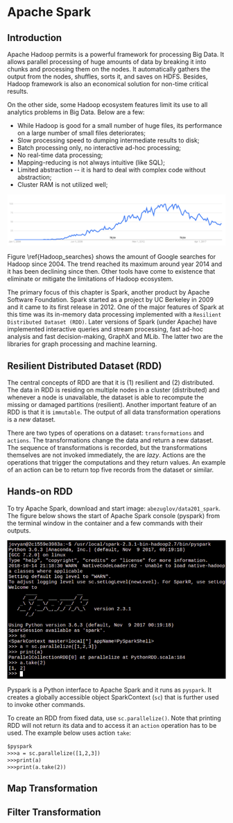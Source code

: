# Apache Spark

## Introduction
Apache Hadoop permits is a powerful framework for processing Big Data. It allows parallel processing of huge amounts of data by breaking it into chunks and processing them on the nodes. It automatically gathers the output from the nodes, shuffles, sorts it, and saves on HDFS. Besides, Hadoop framework is also an economical solution for non-time critical results. 

On the other side, some Hadoop ecosystem features limit its use to all analytics problems in Big Data. Below are a few:

* While Hadoop is good for a small number of huge files, its performance on a large number of small files deteriorates;
* Slow processing speed to dumping intermediate results to disk;
* Batch processing only, no interactive ad-hoc processing;
* No real-time data processing;
* Mapping-reducing is not always intuitive (like SQL);
* Limited abstraction -- it is hard to deal with complex code without abstraction;
* Cluster RAM is not utilized well;

![Searches for 'Hadoop' on Google \label{Hadoop_searches}](images/figures/google_hadoop.png)

Figure \ref{Hadoop_searches} shows the amount of Google searches for Hadoop since 2004. The trend reached its maximum around year 2014 and it has been declining since then. Other tools have come to existence that eliminate or mitigate the limitations of Hadoop ecosystem.

The primary focus of this chapter is Spark, another product by Apache Software Foundation. Spark started as a project by UC Berkeley in 2009 and it came to its first release in 2012. One of the major features of Spark at this time was its in-memory data processing implemented with a `Resilient Distributed Dataset (RDD)`. Later versions of Spark (under Apache) have implemented interactive queries and stream processing, fast ad-hoc analysis and fast decision-making, GraphX and MLib. The latter two are the libraries for graph processing and machine learning. 

## Resilient Distributed Dataset (RDD)
The central concepts of RDD are that it is (1) resilient and (2) distributed. The data in RDD is residing on multiple nodes in a cluster (distributed) and whenever a node is unavailable, the dataset is able to recompute the missing or damaged partitions (resilient). Another important feature of an RDD is that it is `immutable`. The output of all data transformation operations is a _new_ dataset. 

There are two types of operations on a dataset: `transformations` and `actions`. The transformations change the data and return a new dataset. The sequence of transformations is recorded, but the transformations themselves are not invoked immediately, the are _lazy_. Actions are the operations that trigger the computations and they return values. An example of an action can be to return top five records from the dataset or similar. 

## Hands-on RDD
To try Apache Spark, download and start image: `abezuglov/data201_spark`. The figure below shows the start of Apache Spark console (pyspark) from the terminal window in the container and a few commands with their outputs.

![Apache Spark](images/figures/cmd_pyspark.png)

Pyspark is a Python interface to Apache Spark and it runs as `pyspark`. It creates a globally accessible object SparkContext (`sc`) that is further used to invoke other commands. 

To create an RDD from fixed data, use `sc.parallelize()`. Note that printing RDD will not return its data and to access it an `action` operation has to be used. The example below uses action `take`:

```console
$pyspark
>>>a = sc.parallelize([1,2,3])
>>>print(a)
>>>print(a.take(2))
```

## Map Transformation

## Filter Transformation




